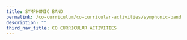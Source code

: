```yaml
---
title: SYMPHONIC BAND
permalink: /co-curriculum/co-curricular-activities/symphonic-band
description: ""
third_nav_title: CO CURRICULAR ACTIVITIES
---
```

